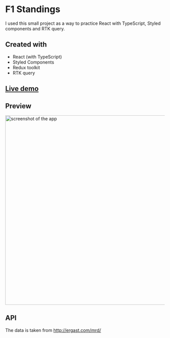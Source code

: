 # F1 Standings

I used this small project as a way to practice React with TypeScript, Styled components and RTK query.

## Created with

- React (with TypeScript)
- Styled Components
- Redux toolkit
- RTK query

## [Live demo](https://moromichele.github.io/F1-Standings/)

## Preview
<img src="https://user-images.githubusercontent.com/88046591/189629430-5b473f61-425d-4859-a899-3b73b614ff50.png" width="600" alt="screenshot of the app"/>

## API

The data is taken from http://ergast.com/mrd/

